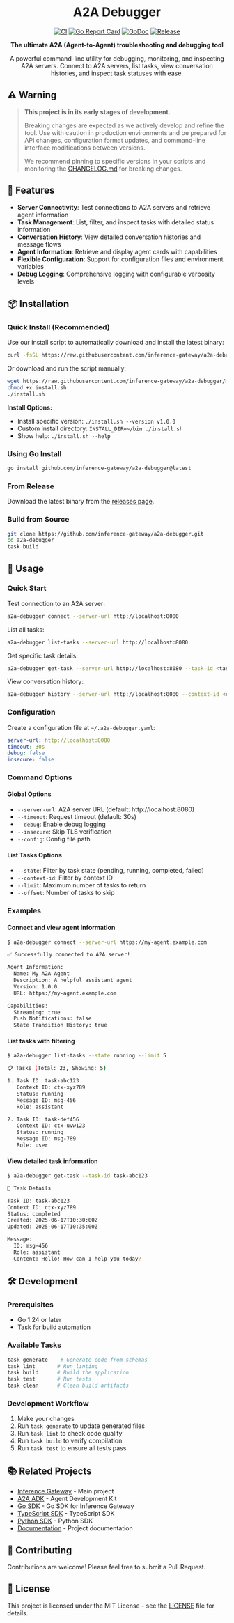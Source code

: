<div align="center">

# A2A Debugger

[![CI](https://github.com/inference-gateway/a2a-debugger/actions/workflows/ci.yml/badge.svg)](https://github.com/inference-gateway/a2a-debugger/actions/workflows/ci.yml)
[![Go Report Card](https://goreportcard.com/badge/github.com/inference-gateway/a2a-debugger)](https://goreportcard.com/report/github.com/inference-gateway/a2a-debugger)
[![GoDoc](https://godoc.org/github.com/inference-gateway/a2a-debugger?status.svg)](https://godoc.org/github.com/inference-gateway/a2a-debugger)
[![Release](https://img.shields.io/github/release/inference-gateway/a2a-debugger.svg)](https://github.com/inference-gateway/a2a-debugger/releases/latest)

**The ultimate A2A (Agent-to-Agent) troubleshooting and debugging tool**

A powerful command-line utility for debugging, monitoring, and inspecting A2A servers. Connect to A2A servers, list tasks, view conversation histories, and inspect task statuses with ease.

</div>

## ⚠️ Warning

> **This project is in its early stages of development.**
>
> Breaking changes are expected as we actively develop and refine the tool. Use with caution in production environments and be prepared for API changes, configuration format updates, and command-line interface modifications between versions.
>
> We recommend pinning to specific versions in your scripts and monitoring the [CHANGELOG.md](CHANGELOG.md) for breaking changes.

## 🚀 Features

- **Server Connectivity**: Test connections to A2A servers and retrieve agent information
- **Task Management**: List, filter, and inspect tasks with detailed status information
- **Conversation History**: View detailed conversation histories and message flows
- **Agent Information**: Retrieve and display agent cards with capabilities
- **Flexible Configuration**: Support for configuration files and environment variables
- **Debug Logging**: Comprehensive logging with configurable verbosity levels

## 📦 Installation

### Quick Install (Recommended)

Use our install script to automatically download and install the latest binary:

```bash
curl -fsSL https://raw.githubusercontent.com/inference-gateway/a2a-debugger/main/install.sh | bash
```

Or download and run the script manually:

```bash
wget https://raw.githubusercontent.com/inference-gateway/a2a-debugger/main/install.sh
chmod +x install.sh
./install.sh
```

**Install Options:**

- Install specific version: `./install.sh --version v1.0.0`
- Custom install directory: `INSTALL_DIR=~/bin ./install.sh`
- Show help: `./install.sh --help`

### Using Go Install

```bash
go install github.com/inference-gateway/a2a-debugger@latest
```

### From Release

Download the latest binary from the [releases page](https://github.com/inference-gateway/a2a-debugger/releases).

### Build from Source

```bash
git clone https://github.com/inference-gateway/a2a-debugger.git
cd a2a-debugger
task build
```

## 🔧 Usage

### Quick Start

Test connection to an A2A server:

```bash
a2a-debugger connect --server-url http://localhost:8080
```

List all tasks:

```bash
a2a-debugger list-tasks --server-url http://localhost:8080
```

Get specific task details:

```bash
a2a-debugger get-task --server-url http://localhost:8080 --task-id <task-id>
```

View conversation history:

```bash
a2a-debugger history --server-url http://localhost:8080 --context-id <context-id>
```

### Configuration

Create a configuration file at `~/.a2a-debugger.yaml`:

```yaml
server-url: http://localhost:8080
timeout: 30s
debug: false
insecure: false
```

### Command Options

#### Global Options

- `--server-url`: A2A server URL (default: http://localhost:8080)
- `--timeout`: Request timeout (default: 30s)
- `--debug`: Enable debug logging
- `--insecure`: Skip TLS verification
- `--config`: Config file path

#### List Tasks Options

- `--state`: Filter by task state (pending, running, completed, failed)
- `--context-id`: Filter by context ID
- `--limit`: Maximum number of tasks to return
- `--offset`: Number of tasks to skip

### Examples

#### Connect and view agent information

```bash
$ a2a-debugger connect --server-url https://my-agent.example.com

✅ Successfully connected to A2A server!

Agent Information:
  Name: My A2A Agent
  Description: A helpful assistant agent
  Version: 1.0.0
  URL: https://my-agent.example.com

Capabilities:
  Streaming: true
  Push Notifications: false
  State Transition History: true
```

#### List tasks with filtering

```bash
$ a2a-debugger list-tasks --state running --limit 5

📋 Tasks (Total: 23, Showing: 5)

1. Task ID: task-abc123
   Context ID: ctx-xyz789
   Status: running
   Message ID: msg-456
   Role: assistant

2. Task ID: task-def456
   Context ID: ctx-uvw123
   Status: running
   Message ID: msg-789
   Role: user
```

#### View detailed task information

```bash
$ a2a-debugger get-task --task-id task-abc123

📝 Task Details

Task ID: task-abc123
Context ID: ctx-xyz789
Status: completed
Created: 2025-06-17T10:30:00Z
Updated: 2025-06-17T10:35:00Z

Message:
  ID: msg-456
  Role: assistant
  Content: Hello! How can I help you today?
```

## 🛠️ Development

### Prerequisites

- Go 1.24 or later
- [Task](https://taskfile.dev/) for build automation

### Available Tasks

```bash
task generate    # Generate code from schemas
task lint       # Run linting
task build      # Build the application
task test       # Run tests
task clean      # Clean build artifacts
```

### Development Workflow

1. Make your changes
2. Run `task generate` to update generated files
3. Run `task lint` to check code quality
4. Run `task build` to verify compilation
5. Run `task test` to ensure all tests pass

## 📚 Related Projects

- [Inference Gateway](https://github.com/inference-gateway) - Main project
- [A2A ADK](https://github.com/inference-gateway/a2a) - Agent Development Kit
- [Go SDK](https://github.com/inference-gateway/go-sdk) - Go SDK for Inference Gateway
- [TypeScript SDK](https://github.com/inference-gateway/typescript-sdk) - TypeScript SDK
- [Python SDK](https://github.com/inference-gateway/python-sdk) - Python SDK
- [Documentation](https://github.com/inference-gateway/docs) - Project documentation

## 🤝 Contributing

Contributions are welcome! Please feel free to submit a Pull Request.

## 📄 License

This project is licensed under the MIT License - see the [LICENSE](LICENSE) file for details.
